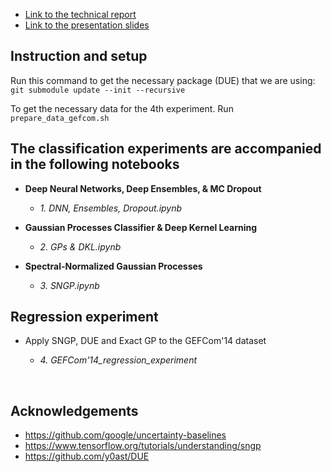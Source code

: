 - [Link to the technical report](https://drive.google.com/file/d/1PKlYJ0xvLW8KBxk2tFq1UH2ct04j2x0v/view?usp=sharing)
- [Link to the presentation slides](https://docs.google.com/presentation/d/1a4Dlv0lo_I1v1JWQ0CCeEiR-JPW4Mp84ZG7M-rVquCo/edit?usp=sharing)


## Instruction and setup

Run this command to get the necessary package (DUE) that we are using: 
```git submodule update --init --recursive```


To get the necessary data for the 4th experiment. Run `prepare_data_gefcom.sh`

## The classification experiments are accompanied in the following notebooks

  - **Deep Neural Networks, Deep Ensembles, & MC Dropout**
    
    - *1. DNN, Ensembles, Dropout.ipynb* 
    
  - **Gaussian Processes Classifier & Deep Kernel Learning**
    
    - *2. GPs & DKL.ipynb*
  
  - **Spectral-Normalized Gaussian Processes** 
    
    - *3. SNGP.ipynb*


## Regression experiment

- Apply SNGP, DUE and Exact GP to the GEFCom'14 dataset

  - *4. GEFCom\'14_regression_experiment*
  
&nbsp;

## Acknowledgements

  - https://github.com/google/uncertainty-baselines
  - https://www.tensorflow.org/tutorials/understanding/sngp
  - https://github.com/y0ast/DUE
